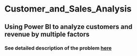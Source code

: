 # Customer_and_Sales_Analysis
## Using Power BI to analyze customers and revenue by multiple factors
### See detailed description of the problem [here](https://www.notion.so/buisikhoa/Customer-Sales-Analysis-84e1a1710cdb423d9fd48dcd8bfb072d)
